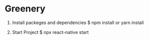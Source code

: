 # Greenery

1. Install packeges and dependencies
$ npm install or yarn install

2. Start Project
$ npx react-native start
